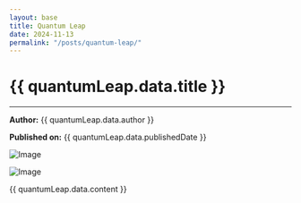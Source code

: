 ```yaml
---
layout: base
title: Quantum Leap
date: 2024-11-13
permalink: "/posts/quantum-leap/"
---
```


# {{ quantumLeap.data.title }}

---

**Author:** {{ quantumLeap.data.author }}

**Published on:** {{ quantumLeap.data.publishedDate }}

![Image](http://localhost:1337/uploads/Quantum_Leap_Image_1_134edcabbf.jpg)

![Image](http://localhost:1337/uploads/Quantum_Leap_Image_2_c4540dc63d.jpg)

{{ quantumLeap.data.content }}
